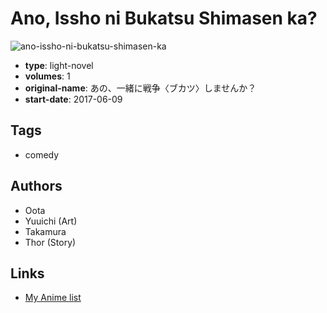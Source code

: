 # Ano, Issho ni Bukatsu Shimasen ka?

![ano-issho-ni-bukatsu-shimasen-ka](https://cdn.myanimelist.net/images/manga/3/198067.jpg)

-   **type**: light-novel
-   **volumes**: 1
-   **original-name**: あの、一緒に戦争〈ブカツ〉しませんか？
-   **start-date**: 2017-06-09

## Tags

-   comedy

## Authors

-   Oota
-   Yuuichi (Art)
-   Takamura
-   Thor (Story)

## Links

-   [My Anime list](https://myanimelist.net/manga/107518/Ano_Issho_ni_Bukatsu_Shimasen_ka)
